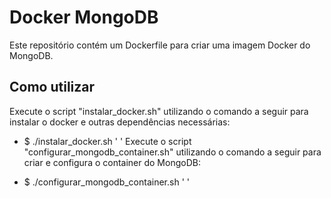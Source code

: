 # Docker MongoDB

Este repositório contém um Dockerfile para criar uma imagem Docker do MongoDB.

## Como utilizar

Execute o script "instalar_docker.sh" utilizando o comando a seguir para instalar o docker e outras dependências necessárias:

- $ ./instalar_docker.sh
'
'
Execute o script "configurar_mongodb_container.sh" utilizando o comando a seguir para criar e configura o container do MongoDB:

- $ ./configurar_mongodb_container.sh
'
'
